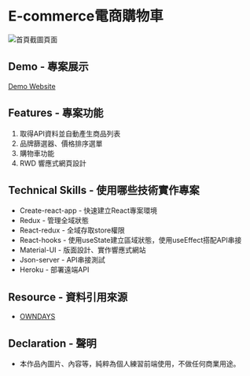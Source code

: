 # E-commerce電商購物車

![首頁截圖頁面](https://github.com/gn00667340/react-ecommerce/blob/master/src/assets/preview.png)

## Demo - 專案展示

[Demo Website](https://gn00667340.github.io/react-ecommerce/)

## Features - 專案功能

  1. 取得API資料並自動產生商品列表
  2. 品牌篩選器、價格排序選單
  3. 購物車功能
  4. RWD 響應式網頁設計

## Technical Skills - 使用哪些技術實作專案

- Create-react-app - 快速建立React專案環境
- Redux - 管理全域狀態
- React-redux - 全域存取store權限
- React-hooks - 使用useState建立區域狀態，使用useEffect搭配API串接
- Material-UI - 版面設計、實作響應式網站
- Json-server - API串接測試
- Heroku - 部署遠端API

## Resource - 資料引用來源

- [OWNDAYS](https://www.owndays.com/tw/zh_tw)

## Declaration - 聲明

- 本作品內圖片、內容等，純粹為個人練習前端使用，不做任何商業用途。
